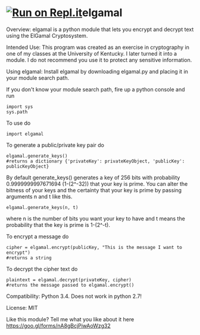 [![Run on Repl.it](https://repl.it/badge/github/RyanRiddle/elgamal)](https://repl.it/github/RyanRiddle/elgamal)elgamal
=======

Overview: elgamal is a python module that lets you encrypt and decrypt text using the ElGamal Cryptosystem.

Intended Use:
This program was created as an exercise in cryptography in one of my classes at the University of Kentucky.
I later turned it into a module.  I do not recommend you use it to protect any sensitive information.

Using elgamal:
Install elgamal by downloading elgamal.py and placing it in your module search path.

If you don't know your module search path, fire up a python console and run

	import sys
	sys.path

To use do

	import elgamal

To generate a public/private key pair do

	elgamal.generate_keys()
	#returns a dictionary {'privateKey': privateKeyObject, 'publicKey': publicKeyObject}
	
By default generate_keys() generates a key of 256 bits with probability 0.9999999997671694
(1-(2^-32)) that your key is prime.  You can alter the bitness of your keys and the certainty
that your key is prime by passing arguments n and t like this.

	elgamal.generate_keys(n, t)
	
where n is the number of bits you want your key to have and t means the probability that the
key is prime is 1-(2^-t).
	
To encrypt a message do

	cipher = elgamal.encrypt(publicKey, "This is the message I want to encrypt")
	#returns a string
	
To decrypt the cipher text do

	plaintext = elgamal.decrypt(privateKey, cipher)
	#returns the message passed to elgamal.encrypt()

Compatibility: Python 3.4.  Does not work in python 2.7!

License: MIT

Like this module?  Tell me what you like about it here https://goo.gl/forms/nA8gBcjPiwAoWzg32

